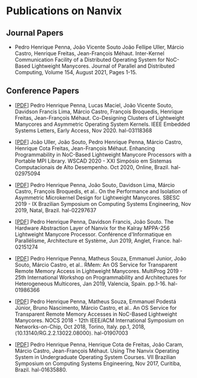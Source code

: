 Publications on Nanvix
=======================

Journal Papers
---------------

- Pedro Henrique Penna, João Vicente Souto João Fellipe Uller, Márcio Castro,
  Henrique Freitas, Jean-François Méhaut. Inter-Kernel Communication Facility
of a Distributed Operating System for NoC-Based Lightweight Manycores. Journal
of Parallel and Distributed Computing, Volume 154, August 2021, Pages 1-15.

Conference Papers
------------------

- [[PDF](https://hal.archives-ouvertes.fr/hal-03118368)] Pedro Henrique Penna, 
Lucas Maciel, João Vicente Souto, Davidson Francis Lima, Márcio Castro, 
François Broquedis, Henrique Freitas, Jean-François Méhaut. 
Co-Designing Clusters of Lightweight Manycores and Asymmetric Operating
System Kernels. IEEE Embedded Systems Letters, Early Access, Nov 2020. 
hal-03118368

- [[PDF](https://hal.archives-ouvertes.fr/hal-02975094)] João Uller, João
Souto, Pedro Henrique Penna, Márcio Castro, Henrique Cota Freitas,
Jean-François Méhaut. Enhancing Programmability in NoC-Based Lightweight
Manycore Processors with a Portable MPI Library. WSCAD 2020 - XXI Simpósio em
Sistemas Computacionais de Alto Desempenho. Oct 2020, Online, Brazil.
hal-02975094

- [[PDF](https://hal.archives-ouvertes.fr/hal-02297637)] Pedro Henrique Penna,
João Souto, Davidson Lima, Márcio Castro, François Broquedis, et al.. On the
Performance and Isolation of Asymmetric Microkernel Design for Lightweight
Manycores. SBESC 2019 - IX Brazilian Symposium on Computing Systems
Engineering, Nov 2019, Natal, Brazil. hal-02297637

- [[PDF](https://hal.archives-ouvertes.fr/hal-02151274)] Pedro Henrique
Penna, Davidson Francis, João Souto. The Hardware Abstraction Layer of Nanvix
for the Kalray MPPA-256 Lightweight Manycore Processor. Conférence
d'Informatique en Parallélisme, Architecture et Système, Jun 2019, Anglet,
France. hal-02151274

- [[PDF](https://hal.archives-ouvertes.fr/hal-01986366)] Pedro Henrique
Penna, Matheus Souza, Emmanuel Junior, João Souto, Márcio Castro, et al..
RMem: An OS Service for Transparent Remote Memory Access in Lightweight
Manycores. MultiProg 2019 - 25th International Workshop on Programmability
and Architectures for Heterogeneous Multicores, Jan 2019, Valencia, Spain.
pp.1-16. hal-01986366

- [[PDF](https://hal.archives-ouvertes.fr/hal-01907003)] Pedro Henrique Penna,
Matheus Souza, Emmanuel Podestá Júnior, Bruno Nascimento, Márcio Castro, et
al.. An OS Service for Transparent Remote Memory Accesses in NoC-Based
    Lightweight Manycores. NOCS 2018 - 12th IEEE/ACM International Symposium on
Networks-on-Chip, Oct 2018, Torino, Italy. pp.1, 2018,
⟨10.13140/RG.2.2.13022.08000⟩. hal-01907003

- [[PDF](https://hal.archives-ouvertes.fr/hal-01635880)] Pedro Henrique Penna,
Henrique Cota de Freitas, João Caram, Márcio Castro, Jean-François Méhaut.
Using The Nanvix Operating System in Undergraduate Operating System Courses.
VII Brazilian Symposium on Computing Systems Engineering, Nov 2017, Curitiba,
Brazil. hal-01635880.
